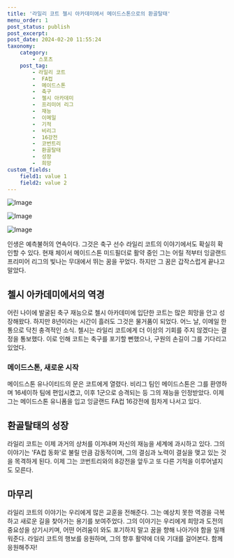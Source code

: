 ```yaml
---
title: '라일리 코트 첼시 아카데미에서 메이드스톤으로의 환골탈태'
menu_order: 1
post_status: publish
post_excerpt: 
post_date: 2024-02-20 11:55:24
taxonomy:
    category:
        - 스포츠
    post_tag:
        - 라일리 코트
        -  FA컵
        -  메이드스톤
        -  축구
        -  첼시 아카데미
        -  프리미어 리그
        -  재능
        -  이메일
        -  기적
        -  비리그
        -  16강전
        -  코번트리
        -  환골탈태
        -  성장
        -  희망
custom_fields:
    field1: value 1
    field2: value 2
---
```


![Image](https://imgnews.pstatic.net/image/117/2024/02/20/0003807569_002_20240220065101249.jpg?type=w647)

![Image](https://imgnews.pstatic.net/image/117/2024/02/20/0003807569_003_20240220065101296.jpg?type=w647)

![Image](https://imgnews.pstatic.net/image/117/2024/02/20/0003807569_001_20240220065101208.jpg?type=w647)

인생은 예측불허의 연속이다. 그것은 축구 선수 라일리 코트의 이야기에서도 확실히 확인할 수 있다. 현재 체이서 메이드스톤 미드필더로 활약 중인 그는 어릴 적부터 잉글랜드 프리미어 리그의 빛나는 무대에서 뛰는 꿈을 꾸었다. 하지만 그 꿈은 갑작스럽게 끝나고 말았다. 
## 첼시 아카데미에서의 역경
어린 나이에 발굴된 축구 재능으로 첼시 아카데미에 입단한 코트는 많은 희망을 안고 성장해왔다. 하지만 8년이라는 시간이 흘러도 그것은 물거품이 되었다. 어느 날, 이메일 한 통으로 닥친 충격적인 소식. 첼시는 라일리 코트에게 더 이상의 기회를 주지 않겠다는 결정을 통보했다. 이로 인해 코트는 축구를 포기할 뻔했으나, 구원의 손길이 그를 기다리고 있었다.
### 메이드스톤, 새로운 시작
메이드스톤 유나이티드의 문은 코트에게 열렸다. 비리그 팀인 메이드스톤은 그를 환영하며 16세이하 팀에 편입시켰고, 이후 1군으로 승격되는 등 그의 재능을 인정받았다. 이제 그는 메이드스톤 유니폼을 입고 잉글랜드 FA컵 16강전에 힘차게 나서고 있다.
## 환골탈태의 성장
라일리 코트는 이제 과거의 상처를 이겨내며 자신의 재능을 세계에 과시하고 있다. 그의 이야기는 'FA컵 동화'로 불릴 만큼 감동적이며, 그의 결심과 노력이 결실을 맺고 있는 것을 목격하게 된다. 이제 그는 코번트리와의 8강전을 앞두고 또 다른 기적을 이루어낼지도 모른다.
## 마무리
라일리 코트의 이야기는 우리에게 많은 교훈을 전해준다. 그는 예상치 못한 역경을 극복하고 새로운 길을 찾아가는 용기를 보여주었다. 그의 이야기는 우리에게 희망과 도전의 중요성을 상기시키며, 어떤 어려움이 와도 포기하지 말고 꿈을 향해 나아가야 함을 일깨워준다. 라일리 코트의 행보를 응원하며, 그의 향후 활약에 더욱 기대를 걸어본다. 함께 응원해주자!
